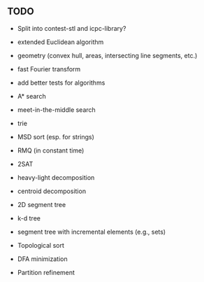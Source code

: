 TODO
----

- Split into contest-stl and icpc-library?

- extended Euclidean algorithm
- geometry (convex hull, areas, intersecting line segments, etc.)
- fast Fourier transform
- add better tests for algorithms
- A* search
- meet-in-the-middle search
- trie
- MSD sort (esp. for strings)
- RMQ (in constant time)
- 2SAT
- heavy-light decomposition
- centroid decomposition
- 2D segment tree
- k-d tree
- segment tree with incremental elements (e.g., sets)
- Topological sort
- DFA minimization
- Partition refinement
